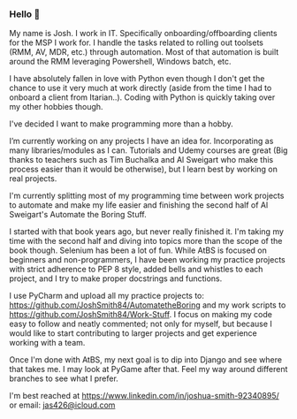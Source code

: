 ### Hello 👋

My name is Josh. I work in IT. Specifically onboarding/offboarding clients for the MSP I work for. I handle the tasks related to rolling out toolsets (RMM, AV, MDR, etc.) through automation.
Most of that automation is built around the RMM leveraging Powershell, Windows batch, etc. 

I have absolutely fallen in love with Python even though I don't get the chance to use it very much at work directly (aside from the time I had to onboard a client from Itarian..). Coding with Python is quickly taking over my other hobbies though.

I've decided I want to make programming more than a hobby. 

I’m currently working on any projects I have an idea for. Incorporating as many libraries/modules as I can. Tutorials and Udemy courses are great (Big thanks to teachers such as Tim Buchalka and Al Sweigart who make this process easier than it would be otherwise), but I learn best by working on real projects. 

I'm currently splitting most of my programming time between work projects to automate and make my life easier and finishing the second half of Al Sweigart's Automate the Boring Stuff. 

I started with that book years ago, but never really finished it. I'm taking my time with the second half and diving into topics more than the scope of the book though. Selenium has been a lot of fun. 
While AtBS is focused on beginners and non-programmers, I have been working my practice projects with strict adherence to PEP 8 style, added bells and whistles to each project, and I try to make proper docstrings and functions.

I use PyCharm and upload all my practice projects to: https://github.com/JoshSmith84/AutomatetheBoring and my work scripts to https://github.com/JoshSmith84/Work-Stuff.
I focus on making my code easy to follow and neatly commented; not only for myself, but because I would like to start contributing to larger projects and get experience working with a team.

Once I'm done with AtBS, my next goal is to dip into Django and see where that takes me. I may look at PyGame after that. Feel my way around different branches to see what I prefer.

I'm best reached at https://www.linkedin.com/in/joshua-smith-92340895/ or email: jas426@icloud.com

